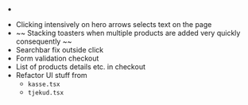- ~~~ Code duplication for the fetchMostBoughtProducts function inside index.tsx, [subcategory].tsx etc. etc. possible fix? ~~~ 
- Clicking intensively on hero arrows selects text on the page
- ~~ Stacking toasters when multiple products are added very quickly consequently ~~
- Searchbar fix outside click
- Form validation checkout
- List of products details etc. in checkout
- Refactor UI stuff from 
    - `kasse.tsx`
    - `tjekud.tsx`
